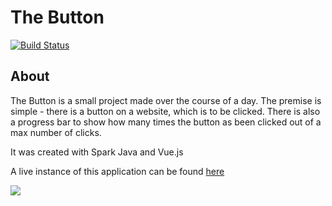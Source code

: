 # The Button
[![Build Status](https://travis-ci.org/ShepherdJerred/thebutton.svg?branch=master)](https://travis-ci.org/ShepherdJerred/thebutton)

## About
The Button is a small project made over the course of a day. The premise is simple - there is a button on a website, which is to be clicked. There is also a progress bar to show how many times the button as been clicked out of a max number of clicks.

It was created with Spark Java and Vue.js

A live instance of this application can be found [here](https://the-button-app.herokuapp.com/)

<img src="https://i.imgur.com/ZyW9tps.png">
